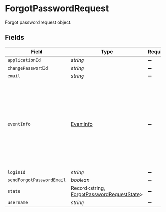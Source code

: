 # ForgotPasswordRequest

Forgot password request object.


## Fields

| Field                                                                                                                               | Type                                                                                                                                | Required                                                                                                                            | Description                                                                                                                         |
| ----------------------------------------------------------------------------------------------------------------------------------- | ----------------------------------------------------------------------------------------------------------------------------------- | ----------------------------------------------------------------------------------------------------------------------------------- | ----------------------------------------------------------------------------------------------------------------------------------- |
| `applicationId`                                                                                                                     | *string*                                                                                                                            | :heavy_minus_sign:                                                                                                                  | N/A                                                                                                                                 |
| `changePasswordId`                                                                                                                  | *string*                                                                                                                            | :heavy_minus_sign:                                                                                                                  | N/A                                                                                                                                 |
| `email`                                                                                                                             | *string*                                                                                                                            | :heavy_minus_sign:                                                                                                                  | N/A                                                                                                                                 |
| `eventInfo`                                                                                                                         | [EventInfo](../../models/shared/eventinfo.md)                                                                                       | :heavy_minus_sign:                                                                                                                  | Information about a user event (login, register, etc) that helps identify the source of the event (location, device type, OS, etc). |
| `loginId`                                                                                                                           | *string*                                                                                                                            | :heavy_minus_sign:                                                                                                                  | N/A                                                                                                                                 |
| `sendForgotPasswordEmail`                                                                                                           | *boolean*                                                                                                                           | :heavy_minus_sign:                                                                                                                  | N/A                                                                                                                                 |
| `state`                                                                                                                             | Record<string, [ForgotPasswordRequestState](../../models/shared/forgotpasswordrequeststate.md)>                                     | :heavy_minus_sign:                                                                                                                  | N/A                                                                                                                                 |
| `username`                                                                                                                          | *string*                                                                                                                            | :heavy_minus_sign:                                                                                                                  | N/A                                                                                                                                 |